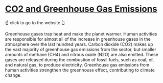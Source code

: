 # [CO2 and Greenhouse Gas Emissions](https://co2-gas-emission.streamlit.app)

☝️ click to go to the website 👆

Greenhouse gases trap heat and make the planet warmer. 
Human activities are responsible for almost all of the increase in greenhouse gases in the atmosphere over the last hundred years. 
Carbon dioxide (CO2) makes up the vast majority of greenhouse gas emissions from the sector, 
but smaller amounts of methane (CH4) and nitrous oxide (N2O) are also emitted. 
These gases are released during the combustion of fossil fuels, such as coal, oil, and natural gas, to produce electricity. 
Greenhouse gas emissions from human activities strengthen the greenhouse effect, contributing to climate change.

